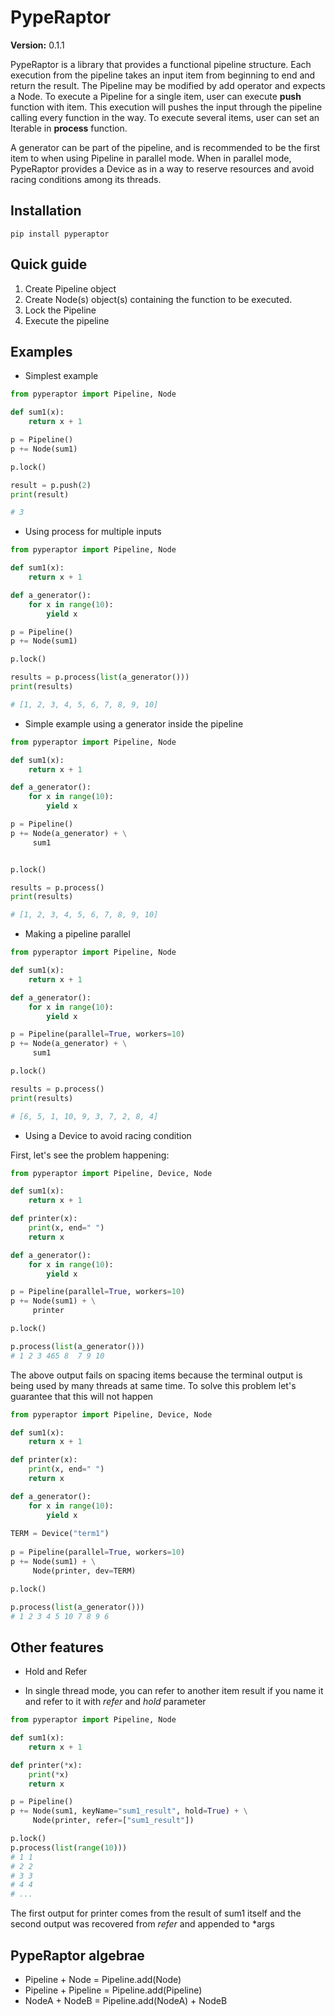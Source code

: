 # PypeRaptor
**Version:**  0.1.1

PypeRaptor is a library that provides a functional pipeline structure.
Each execution from the pipeline takes an input item from beginning to end and return the result.
The Pipeline may be modified by add operator and expects a Node.
To execute a Pipeline for a single item, user can execute **push** function with item. This execution will pushes the input
through the pipeline calling every function in the way.
To execute several items, user can set an Iterable in **process** function.

A generator can be part of the pipeline, and is recommended to be the first item to when using Pipeline in parallel mode.
When in parallel mode, PypeRaptor provides a Device as in a way to reserve resources and avoid racing conditions among its threads.

## Installation

``` pip install pyperaptor ```

## Quick guide

1. Create Pipeline object
2. Create Node(s) object(s) containing the function to be executed.
3. Lock the Pipeline
4. Execute the pipeline

## Examples

* Simplest example

```python
from pyperaptor import Pipeline, Node

def sum1(x):
    return x + 1

p = Pipeline()
p += Node(sum1)

p.lock()

result = p.push(2)
print(result)

# 3
```

* Using process for multiple inputs

```python
from pyperaptor import Pipeline, Node

def sum1(x):
    return x + 1

def a_generator():
    for x in range(10):
        yield x

p = Pipeline()
p += Node(sum1)

p.lock()

results = p.process(list(a_generator()))
print(results)

# [1, 2, 3, 4, 5, 6, 7, 8, 9, 10]
```

* Simple example using a generator inside the pipeline

```python
from pyperaptor import Pipeline, Node

def sum1(x):
    return x + 1

def a_generator():
    for x in range(10):
        yield x

p = Pipeline()
p += Node(a_generator) + \
     sum1


p.lock()

results = p.process()
print(results)

# [1, 2, 3, 4, 5, 6, 7, 8, 9, 10]
```

* Making a pipeline parallel

```python
from pyperaptor import Pipeline, Node

def sum1(x):
    return x + 1

def a_generator():
    for x in range(10):
        yield x

p = Pipeline(parallel=True, workers=10)
p += Node(a_generator) + \
     sum1

p.lock()

results = p.process()
print(results)

# [6, 5, 1, 10, 9, 3, 7, 2, 8, 4]
```

* Using a Device to avoid racing condition

First, let's see the problem happening:
```python
from pyperaptor import Pipeline, Device, Node

def sum1(x):
    return x + 1

def printer(x):
    print(x, end=" ")
    return x

def a_generator():
    for x in range(10):
        yield x

p = Pipeline(parallel=True, workers=10)
p += Node(sum1) + \
     printer

p.lock()

p.process(list(a_generator()))
# 1 2 3 465 8  7 9 10
```
The above output fails on spacing items because the terminal output is being used by many threads at same time.
To solve this problem let's guarantee that this will not happen

```python
from pyperaptor import Pipeline, Device, Node

def sum1(x):
    return x + 1

def printer(x):
    print(x, end=" ")
    return x

def a_generator():
    for x in range(10):
        yield x
        
TERM = Device("term1")
        
p = Pipeline(parallel=True, workers=10)
p += Node(sum1) + \
     Node(printer, dev=TERM)

p.lock()

p.process(list(a_generator()))
# 1 2 3 4 5 10 7 8 9 6
```


## Other features
* Hold and Refer
- In single thread mode, you can refer to another item result if you name it and refer to it with *refer* and *hold* parameter

```python
from pyperaptor import Pipeline, Node

def sum1(x):
    return x + 1

def printer(*x):
    print(*x)
    return x

p = Pipeline()
p += Node(sum1, keyName="sum1_result", hold=True) + \
     Node(printer, refer=["sum1_result"])

p.lock()
p.process(list(range(10)))
# 1 1
# 2 2
# 3 3
# 4 4
# ...

```
The first output for printer comes from the result of sum1 itself and the second output was recovered from *refer* and appended to *args


## PypeRaptor algebrae

- Pipeline + Node = Pipeline.add(Node)
- Pipeline + Pipeline = Pipeline.add(Pipeline)
- NodeA + NodeB = Pipeline.add(NodeA) + NodeB
